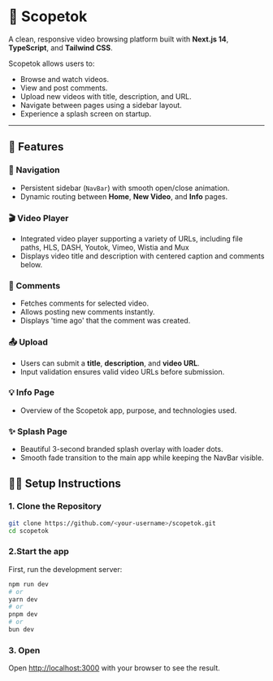 # 🎥 Scopetok

A clean, responsive video browsing platform built with **Next.js 14**, **TypeScript**, and **Tailwind CSS**.

Scopetok allows users to:

- Browse and watch videos.
- View and post comments.
- Upload new videos with title, description, and URL.
- Navigate between pages using a sidebar layout.
- Experience a splash screen on startup.

---

## 🚀 Features

### 🧭 Navigation

- Persistent sidebar (`NavBar`) with smooth open/close animation.
- Dynamic routing between **Home**, **New Video**, and **Info** pages.

### 🎬 Video Player

- Integrated video player supporting a variety of URLs, including file paths, HLS, DASH, Youtok, Vimeo, Wistia and Mux
- Displays video title and description with centered caption and comments below.

### 💬 Comments

- Fetches comments for selected video.
- Allows posting new comments instantly.
- Displays 'time ago' that the comment was created.

### 📤 Upload

- Users can submit a **title**, **description**, and **video URL**.
- Input validation ensures valid video URLs before submission.

### 💡 Info Page

- Overview of the Scopetok app, purpose, and technologies used.

### ✨ Splash Page

- Beautiful 3-second branded splash overlay with loader dots.
- Smooth fade transition to the main app while keeping the NavBar visible.

## 🧑‍💻 Setup Instructions

### 1. Clone the Repository

```bash
git clone https://github.com/<your-username>/scopetok.git
cd scopetok
```

### 2.Start the app

First, run the development server:

```bash
npm run dev
# or
yarn dev
# or
pnpm dev
# or
bun dev
```

### 3. Open

Open [http://localhost:3000](http://localhost:3000) with your browser to see the result.
